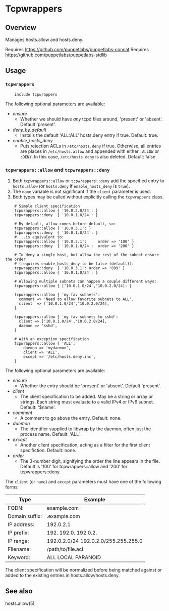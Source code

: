 # Tcpwrappers

## Overview

Manages hosts.allow and hosts.deny.

Requires https://github.com/puppetlabs/puppetlabs-concat
Requires https://github.com/puppetlabs/puppetlabs-stdlib


## Usage

### `tcpwrappers`
```puppet
    include tcpwrappers
```


The following optional parameters are available:

* _ensure_
    * Whether we should have *any* tcpd files around, 'present' or 'absent'.
    Default 'present'.
* _deny\_by\_default_
    * Installs the default 'ALL:ALL' hosts.deny entry if true. Default: true.
* _enable\_hosts\_deny_
    * Puts rejection ACLs in `/etc/hosts.deny` if true. Otherwise, all
    entries are places in `/etc/hosts.allow` and appended with either
    `:ALLOW` or `:DENY`. In this case, `/etc/hosts.deny` is also deleted.
    Default: false

### `tcpwrappers::allow` and `tcpwrappers::deny`
1. Both `tcpwrappers::allow` or `tcpwrappers::deny` add the specified
entry to `hosts.allow` (or `hosts.deny` if `enable_hosts_deny` is `true`).
2. The `name` variable is not significant if the `client` parameter is used.
3. Both types may be called without explicitly calling the `tcpwrappers` class.
```puppet
    # Simple client specification
    tcpwrappers::allow { '10.0.2.0/24': }
    tcpwrappers::deny  { '10.0.1.0/24': }

    # By default, allow comes before default, so:
    tcpwrappers::allow { '10.0.3.1': }
    tcpwrappers::deny  { '10.0.1.0/24': }
    # ...is equivalent to:
    tcpwrappers::allow { '10.0.3.1':     order => '100' }
    tcpwrappers::deny  { '10.0.1.0/24':  order => '200' }

    # To deny a single host, but allow the rest of the subnet ensure the order
    # (requires enable_hosts_deny to be false (default)):
    tcpwrappers::deny  { '10.0.3.1': order => '099' }
    tcpwrappers::allow { '10.0.1.0/24': }

    # Allowing multiple subnets can happen a couple different ways:
    tcpwrappers::allow { ['10.0.1.0/24','10.0.2.0/24]: }

    tcpwrappers::allow { 'my fav subnets':
      comment => 'Need to allow favorite subnets to ALL',
      client  => ['10.0.1.0/24','10.0.2.0/24],
    }

    tcpwrappers::allow { 'my fav subnets to sshd':
      client => ['10.0.1.0/24','10.0.2.0/24],
      daemon => 'sshd',
    }

    # With an exception specification
    tcpwrappers::allow { 'ALL':
        daemon => 'mydaemon',
        client => 'ALL',
        except => '/etc/hosts.deny.inc',
    }
```

The following optional parameters are available:

* _ensure_
    * Whether the entry should be 'present' or 'absent'.  Default 'present'.
* _client_
    * The client specification to be added.  May be a string or array or
    strings. Each string must evaluate to a valid IPv4 or IPv6 subnet.
    Default: '$name'.
* _comment_
    * A comment to go above the entry. Default: none.
* _daemon_
    * The identifier supplied to libwrap by the daemon, often just the
    process name. Default: 'ALL'.
* _except_
    * Another client specification, acting as a filter for the first
    client specifiction. Default: none.
* _order_
    * The 3-number digit, signifying the order the line appears in the
    file. Default is '100' for tcpwrappers::allow and '200' for
    tcpwrappers::deny.

The `client` (or `name`) and `except` parameters must have one of the
following forms:

Type           | Example
-------------- | -------
FQDN:          | example.com
Domain suffix: | .example.com
IP address:    | 192.0.2.1
IP prefix:     | 192. 192.0. 192.0.2.
IP range:      | 192.0.2.0/24 192.0.2.0/255.255.255.0
Filename:      | /path/to/file.acl
Keyword:       | ALL LOCAL PARANOID

The client specification will be normalized before being matched against
or added to the existing entries in hosts.allow/hosts.deny.


## See also

hosts.allow(5)
